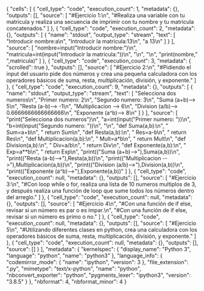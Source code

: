 {
 "cells": [
  {
   "cell_type": "code",
   "execution_count": 1,
   "metadata": {},
   "outputs": [],
   "source": [
    "#Ejercicio 1:\n",
    "#Realiza una variable con tu matricula y realiza una secuencia de imprimir con tu nombre y tu matricula concatenados."
   ]
  },
  {
   "cell_type": "code",
   "execution_count": 2,
   "metadata": {},
   "outputs": [
    {
     "name": "stdout",
     "output_type": "stream",
     "text": [
      "Introducir nombre:a\n",
      "Introducir la matricula:13\n",
      "a   13\n"
     ]
    }
   ],
   "source": [
    "nombre=input(\"Introducir nombre:\")\n",
    "matricula=int(input(\"Introducir la matricula:\"))\n",
    "\n",
    "\n",
    "print(nombre,\" \",matricula)"
   ]
  },
  {
   "cell_type": "code",
   "execution_count": 3,
   "metadata": {
    "scrolled": true
   },
   "outputs": [],
   "source": [
    "#Ejercicio 2:\n",
    "#Pidiendo el input del usuario pide dos números y crea una pequeña calculadora con los operadores básicos de suma, resta, multiplicación, división, y exponente."
   ]
  },
  {
   "cell_type": "code",
   "execution_count": 9,
   "metadata": {},
   "outputs": [
    {
     "name": "stdout",
     "output_type": "stream",
     "text": [
      "Selecciona dos numeros\n",
      "Primer numero: 2\n",
      "Segundo numero: 3\n",
      "Suma      (a+b)--> 5\n",
      "Resta     (a-b)--> -1\n",
      "Multiplicacion --> 6\n",
      "Division  (a/b)--> 0.6666666666666666\n",
      "Exponente (a^b)--> 8\n"
     ]
    }
   ],
   "source": [
    "print(\"Selecciona dos numeros\")\n",
    "a=int(input(\"Primer numero: \"))\n",
    "b=int(input(\"Segundo numero: \"))\n",
    "\n",
    "def Suma(a,b):\n",
    "    Sum=a+b\n",
    "    return Sum\n",
    "def Resta(a,b):\n",
    "    Res=a-b\n",
    "    return Res\n",
    "def Multiplicacion(a,b):\n",
    "    Mult=a*b\n",
    "    return Mult\n",
    "def Division(a,b):\n",
    "    Div=a/b\n",
    "    return Div\n",
    "def Exponente(a,b):\n",
    "    Exp=a**b\n",
    "    return Exp\n",
    "print((\"Suma      (a+b)-->\"),Suma(a,b))\n",
    "print((\"Resta     (a-b)-->\"),Resta(a,b))\n",
    "print((\"Multiplicacion -->\"),Multiplicacion(a,b))\n",
    "print((\"Division  (a/b)-->\"),Division(a,b))\n",
    "print((\"Exponente (a^b)-->\"),Exponente(a,b))"
   ]
  },
  {
   "cell_type": "code",
   "execution_count": null,
   "metadata": {},
   "outputs": [],
   "source": [
    "#Ejercicio 3:\n",
    "#Con loop while o for, realiza una lista de 10 numeros multiplos de 3, y después realiza una función de loop que sume todos los números dentro del arreglo."
   ]
  },
  {
   "cell_type": "code",
   "execution_count": null,
   "metadata": {},
   "outputs": [],
   "source": [
    "#Ejercicio 4\n",
    "#Con una función de if else, revisar si un número es par o es impar.\n",
    "#Con una función de if else, revisar si un número es primo o no."
   ]
  },
  {
   "cell_type": "code",
   "execution_count": null,
   "metadata": {},
   "outputs": [],
   "source": [
    "#Ejercicio 5\n",
    "#Utilizando diferentes clases en python, crea una calculadora con los operadores básicos de suma, resta, multiplicación, división, y exponente."
   ]
  },
  {
   "cell_type": "code",
   "execution_count": null,
   "metadata": {},
   "outputs": [],
   "source": []
  }
 ],
 "metadata": {
  "kernelspec": {
   "display_name": "Python 3",
   "language": "python",
   "name": "python3"
  },
  "language_info": {
   "codemirror_mode": {
    "name": "ipython",
    "version": 3
   },
   "file_extension": ".py",
   "mimetype": "text/x-python",
   "name": "python",
   "nbconvert_exporter": "python",
   "pygments_lexer": "ipython3",
   "version": "3.8.5"
  }
 },
 "nbformat": 4,
 "nbformat_minor": 4
}
